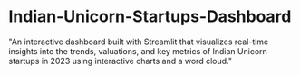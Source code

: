 # Indian-Unicorn-Startups-Dashboard
"An interactive dashboard built with Streamlit that visualizes real-time insights into the trends, valuations, and key metrics of Indian Unicorn startups in 2023 using interactive charts and a word cloud."
